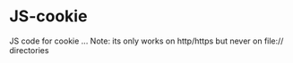 # JS-cookie
JS code for cookie ... Note: its only works on http/https but never on file:// directories
